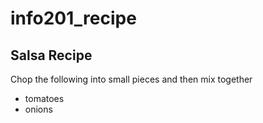# info201_recipe

## Salsa Recipe

Chop the following into small pieces and then mix together

- tomatoes
- onions
